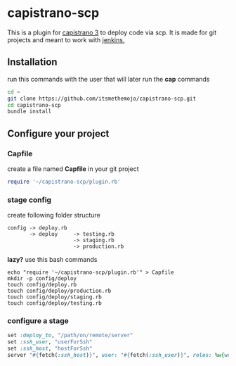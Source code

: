 # capistrano-scp

This is a plugin for [capistrano 3](http://capistranorb.com/) to deploy code via scp. It is made for git projects and meant to work with [jenkins.](https://jenkins.io/)

## Installation

run this commands with the user that will later run the **cap** commands 
```bash
cd ~
git clone https://github.com/itsmethemojo/capistrano-scp.git
cd capistrano-scp
bundle install
```

## Configure your project

### Capfile

create a file named **Capfile** in your git project
```ruby
require '~/capistrano-scp/plugin.rb'
```

### stage config

create following folder structure

```
config -> deploy.rb
       -> deploy     -> testing.rb
                     -> staging.rb
                     -> production.rb
```

**lazy?** use this bash commands
```
echo "require '~/capistrano-scp/plugin.rb'" > Capfile
mkdir -p config/deploy
touch config/deploy.rb
touch config/deploy/production.rb
touch config/deploy/staging.rb
touch config/deploy/testing.rb
```

### configure a stage
```ruby
set :deploy_to, "/path/on/remote/server"
set :ssh_user, "userForSsh"
set :ssh_host, "hostForSsh"
server "#{fetch(:ssh_host)}", user: "#{fetch(:ssh_user)}", roles: %w{web app}, primary: true
```